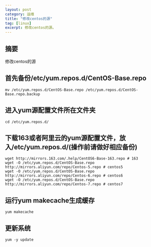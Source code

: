```yaml
---
layout: post
category: 运维
title: "修改centos的源"
tag: [linux]
excerpt: 修改centos的源。
---
```


## 摘要

修改centos的源

## 首先备份/etc/yum.repos.d/CentOS-Base.repo

```shell
mv /etc/yum.repos.d/CentOS-Base.repo /etc/yum.repos.d/CentOS-Base.repo.backup
```

## 进入yum源配置文件所在文件夹

```shell
cd /etc/yum.repos.d/
```

## 下载163或者阿里云的yum源配置文件，放入/etc/yum.repos.d/(操作前请做好相应备份)

```shell
wget http://mirrors.163.com/.help/CentOS6-Base-163.repo # 163
wget -O /etc/yum.repos.d/CentOS-Base.repo http://mirrors.aliyun.com/repo/Centos-5.repo # centos5
wget -O /etc/yum.repos.d/CentOS-Base.repo http://mirrors.aliyun.com/repo/Centos-6.repo # centos6
wget -O /etc/yum.repos.d/CentOS-Base.repo http://mirrors.aliyun.com/repo/Centos-7.repo # centos7
```

## 运行yum makecache生成缓存

```shell
yum makecache
```

## 更新系统

```shell
yum -y update
```
